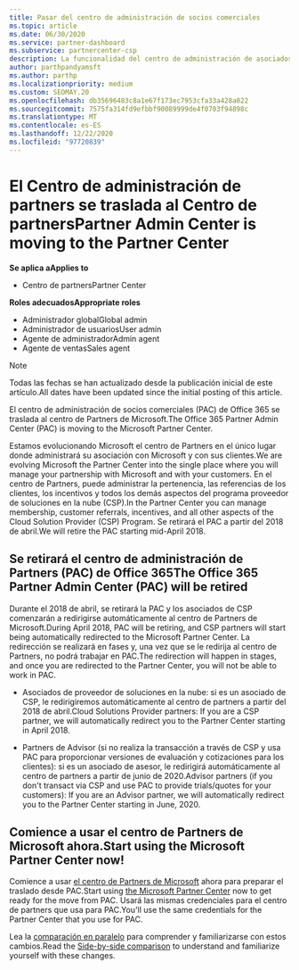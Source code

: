 ```yaml
---
title: Pasar del centro de administración de socios comerciales
ms.topic: article
ms.date: 06/30/2020
ms.service: partner-dashboard
ms.subservice: partnercenter-csp
description: La funcionalidad del centro de administración de asociados de Office 365 está pasando al centro de Partners. Obtenga información sobre lo que esto significa y cómo puede hacer cosas en el centro de Partners.
author: parthpandyamsft
ms.author: parthp
ms.localizationpriority: medium
ms.custom: SEOMAY.20
ms.openlocfilehash: db35696483c8a1e67f173ec7953cfa33a428a022
ms.sourcegitcommit: 7575fa314fd9efbbf90089999de4f0703f94898c
ms.translationtype: MT
ms.contentlocale: es-ES
ms.lasthandoff: 12/22/2020
ms.locfileid: "97720839"
---
```

# <a name="partner-admin-center-is-moving-to-the-partner-center"></a><span data-ttu-id="1a28f-104">El Centro de administración de partners se traslada al Centro de partners</span><span class="sxs-lookup"><span data-stu-id="1a28f-104">Partner Admin Center is moving to the Partner Center</span></span>

<span data-ttu-id="1a28f-105">**Se aplica a**</span><span class="sxs-lookup"><span data-stu-id="1a28f-105">**Applies to**</span></span>

- <span data-ttu-id="1a28f-106">Centro de partners</span><span class="sxs-lookup"><span data-stu-id="1a28f-106">Partner Center</span></span>

<span data-ttu-id="1a28f-107">**Roles adecuados**</span><span class="sxs-lookup"><span data-stu-id="1a28f-107">**Appropriate roles**</span></span>
- <span data-ttu-id="1a28f-108">Administrador global</span><span class="sxs-lookup"><span data-stu-id="1a28f-108">Global admin</span></span>
- <span data-ttu-id="1a28f-109">Administrador de usuarios</span><span class="sxs-lookup"><span data-stu-id="1a28f-109">User admin</span></span>
- <span data-ttu-id="1a28f-110">Agente de administrador</span><span class="sxs-lookup"><span data-stu-id="1a28f-110">Admin agent</span></span>
- <span data-ttu-id="1a28f-111">Agente de ventas</span><span class="sxs-lookup"><span data-stu-id="1a28f-111">Sales agent</span></span>

> [!NOTE]  
> <span data-ttu-id="1a28f-112">Todas las fechas se han actualizado desde la publicación inicial de este artículo.</span><span class="sxs-lookup"><span data-stu-id="1a28f-112">All dates have been updated since the initial posting of this article.</span></span>

<span data-ttu-id="1a28f-113">El centro de administración de socios comerciales (PAC) de Office 365 se traslada al centro de Partners de Microsoft.</span><span class="sxs-lookup"><span data-stu-id="1a28f-113">The Office 365 Partner Admin Center (PAC) is moving to the Microsoft Partner Center.</span></span>

<span data-ttu-id="1a28f-114">Estamos evolucionando Microsoft el centro de Partners en el único lugar donde administrará su asociación con Microsoft y con sus clientes.</span><span class="sxs-lookup"><span data-stu-id="1a28f-114">We are evolving Microsoft the Partner Center into the single place where you will manage your partnership with Microsoft and with your customers.</span></span> <span data-ttu-id="1a28f-115">En el centro de Partners, puede administrar la pertenencia, las referencias de los clientes, los incentivos y todos los demás aspectos del programa proveedor de soluciones en la nube (CSP).</span><span class="sxs-lookup"><span data-stu-id="1a28f-115">In the Partner Center you can manage membership, customer referrals, incentives, and all other aspects of the Cloud Solution Provider (CSP) Program.</span></span> <span data-ttu-id="1a28f-116">Se retirará el PAC a partir del 2018 de abril.</span><span class="sxs-lookup"><span data-stu-id="1a28f-116">We will retire the PAC starting mid-April 2018.</span></span>

## <a name="the-office-365-partner-admin-center-pac-will-be-retired"></a><span data-ttu-id="1a28f-117">Se retirará el centro de administración de Partners (PAC) de Office 365</span><span class="sxs-lookup"><span data-stu-id="1a28f-117">The Office 365 Partner Admin Center (PAC) will be retired</span></span>

<span data-ttu-id="1a28f-118">Durante el 2018 de abril, se retirará la PAC y los asociados de CSP comenzarán a redirigirse automáticamente al centro de Partners de Microsoft.</span><span class="sxs-lookup"><span data-stu-id="1a28f-118">During April 2018, PAC will be retiring, and CSP partners will start being automatically redirected to the Microsoft Partner Center.</span></span> <span data-ttu-id="1a28f-119">La redirección se realizará en fases y, una vez que se le redirija al centro de Partners, no podrá trabajar en PAC.</span><span class="sxs-lookup"><span data-stu-id="1a28f-119">The redirection will happen in stages, and once you are redirected to the Partner Center, you will not be able to work in PAC.</span></span> 

- <span data-ttu-id="1a28f-120">Asociados de proveedor de soluciones en la nube: si es un asociado de CSP, le redirigiremos automáticamente al centro de partners a partir del 2018 de abril.</span><span class="sxs-lookup"><span data-stu-id="1a28f-120">Cloud Solutions Provider partners: If you are a CSP partner, we will automatically redirect you to the Partner Center starting in April 2018.</span></span>

- <span data-ttu-id="1a28f-121">Partners de Advisor (si no realiza la transacción a través de CSP y usa PAC para proporcionar versiones de evaluación y cotizaciones para los clientes): si es un asociado de asesor, le redirigirá automáticamente al centro de partners a partir de junio de 2020.</span><span class="sxs-lookup"><span data-stu-id="1a28f-121">Advisor partners (if you don't transact via CSP and use PAC to provide trials/quotes for your customers): If you are an Advisor partner, we will automatically redirect you to the Partner Center starting in June, 2020.</span></span>

## <a name="start-using-the-microsoft-partner-center-now"></a><span data-ttu-id="1a28f-122">Comience a usar el centro de Partners de Microsoft ahora.</span><span class="sxs-lookup"><span data-stu-id="1a28f-122">Start using the Microsoft Partner Center now!</span></span>

<span data-ttu-id="1a28f-123">Comience a usar [el centro de Partners de Microsoft](https://partnercenter.microsoft.com/) ahora para preparar el traslado desde PAC.</span><span class="sxs-lookup"><span data-stu-id="1a28f-123">Start using [the Microsoft Partner Center](https://partnercenter.microsoft.com/) now to get ready for the move from PAC.</span></span>  <span data-ttu-id="1a28f-124">Usará las mismas credenciales para el centro de partners que usa para PAC.</span><span class="sxs-lookup"><span data-stu-id="1a28f-124">You'll use the same credentials for the Partner Center that you use for PAC.</span></span>

<span data-ttu-id="1a28f-125">Lea la [comparación en paralelo](moving-from-pac-to-pc.md) para comprender y familiarizarse con estos cambios.</span><span class="sxs-lookup"><span data-stu-id="1a28f-125">Read the [Side-by-side comparison](moving-from-pac-to-pc.md) to understand and familiarize yourself with these changes.</span></span>
